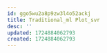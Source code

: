 ```yaml
---
id: ggo5wu2a8p9zw3l4o52ackj
title: Traditional_ml Plot_svr
desc: ''
updated: 1724884062793
created: 1724884062793
---
```

